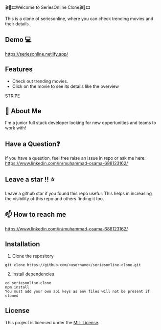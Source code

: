 
🎬🍿🎞️Welcome to SeriesOnline Clone🎬🍿🎞️

This is a clone of seriesonline, where you can check trending movies and their details.

## Demo 💻

https://seriesonline.netlify.app/



## Features

- Check out trending movies.
- Click on the movie to see its details like the overview

STRIPE


## 🌠 About Me
I'm a junior full stack developer looking for new oppertunities and teams to work with!


## Have a Question❓
If you have a question, feel free raise an issue in repo or ask me here: https://www.linkedin.com/in/muhammad-osama-688123162/ 

## Leave a star !! ⭐
Leave a github star if you found this repo useful. This helps in increasing the visibility of this repo and others finding it too.

## 📫 How to reach me
https://www.linkedin.com/in/muhammad-osama-688123162/


## Installation

1. Clone the repository
```
git clone https://github.com/<username>/seriesonline-clone.git
```

2. Install dependencies
```
cd seriesonline-clone
npm install
You must add your own api keys as env files will not be present if cloned
```


## License

This project is licensed under the [MIT License](LICENSE).
